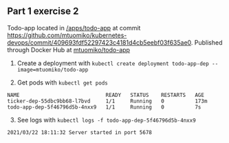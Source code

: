 ## Part 1 exercise 2

Todo-app located in [/apps/todo-app](https://github.com/mtuomiko/kubernetes-devops/tree/main/apps/todo-app) at commit https://github.com/mtuomiko/kubernetes-devops/commit/409693fdf52297423c4181d4cb5eebf03f635ae0. Published through Docker Hub at [mtuomiko/todo-app](https://hub.docker.com/r/mtuomiko/todo-app)

1. Create a deployment with `kubectl create deployment todo-app-dep --image=mtuomiko/todo-app`

2. Get pods with `kubectl get pods`

```
NAME                            READY   STATUS    RESTARTS   AGE
ticker-dep-55dbc9bb68-l7bvd     1/1     Running   0          173m
todo-app-dep-5f46796d5b-4nxx9   1/1     Running   0          7s
```

3. See logs with `kubectl logs -f todo-app-dep-5f46796d5b-4nxx9`

```
2021/03/22 18:11:32 Server started in port 5678
```